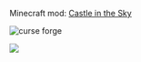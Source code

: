 Minecraft mod: [Castle in the Sky](https://www.curseforge.com/minecraft/mc-mods/castle-in-the-sky-the-fairytale-of-laputa) 

![curse forge](http://cf.way2muchnoise.eu/496698.svg)

![](pics/2021-06-22_00.png)
